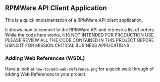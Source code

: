 ## RPMWare API Client Application

This is a quick implementation of a RPMWare API client application.

It shows how to connect to the RPMWare API and retrieve a list of orders. While the code here works,
it IS NOT INTENDED FOR PRODUCTION USE. PLEASE REVIEW ALL THE CODE CONTAINED IN THIS PROJECT BEFORE 
USING IT FOR MISSION CRITICAL BUSINESS APPLICATIONS.

### Adding Web References (WSDL)

Have a look at `how-to/add-web-reference.png` for a quick walk through of adding Web References to 
your project.